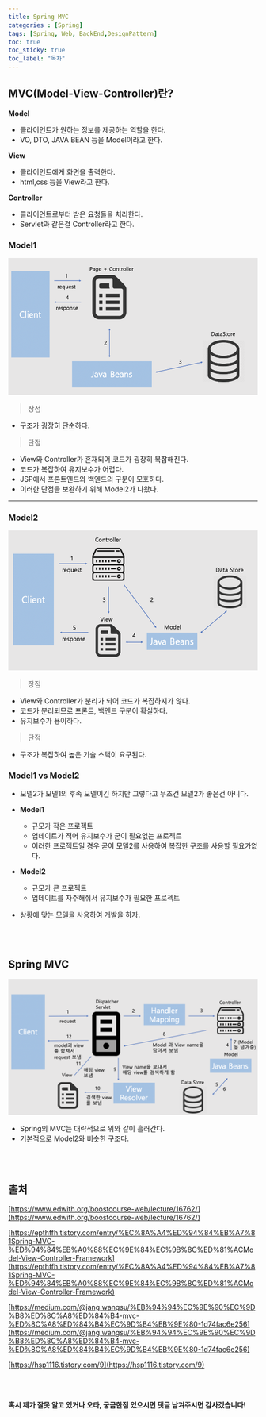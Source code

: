 ```yaml
---
title: Spring MVC
categories : [Spring]
tags: [Spring, Web, BackEnd,DesignPattern]
toc: true
toc_sticky: true
toc_label: "목차"
---
```



MVC(Model-View-Controller)란?
--

**Model**
- 클라이언트가 원하는 정보를 제공하는 역할을 한다.
- VO, DTO, JAVA BEAN 등을 Model이라고 한다.


**View**
- 클라이언트에게 화면을 출력한다.
- html,css 등을 View라고 한다.

**Controller**
- 클라이언트로부터 받은 요청들을 처리한다.
- Servlet과 같은걸 Controller라고 한다.



### Model1

![model1](/assets/img/back_end/2020_01_26/model1.png)

>장점

- 구조가 굉장히 단순하다.

>단점

- View와 Controller가 혼재되어 코드가 굉장히 복잡해진다.
- 코드가 복잡하여 유지보수가 어렵다.
- JSP에서 프론트엔드와 백엔드의 구분이 모호하다.
- 이러한 단점을 보완하기 위해 Model2가 나왔다.

<hr>


### Model2

![model2](/assets/img/back_end/2020_01_26/model2.png)

>장점

- View와 Controller가 분리가 되어 코드가 복잡하지가 않다.
- 코드가 분리되므로 프론트, 백엔드 구분이 확실하다.
- 유지보수가 용이하다.

>단점

- 구조가 복잡하여 높은 기술 스택이 요구된다.


### Model1 vs Model2

- 모델2가 모델1의 후속 모델이긴 하지만 그렇다고 무조건 모델2가 좋은건 아니다.

- **Model1**
  - 규모가 작은 프로젝트
  - 업데이트가 적어 유지보수가 굳이 필요없는 프로젝트
  - 이러한 프로젝트일 경우 굳이 모델2를 사용하여 복잡한 구조를 사용할 필요가없다.

- **Model2**
  - 규모가 큰 프로젝트
  - 업데이트를 자주해줘서 유지보수가 필요한 프로젝트


- 상황에 맞는 모델을 사용하여 개발을 하자.





<br><br>


Spring MVC
--

![springmvc](/assets/img/back_end/2020_01_26/springmvc.png)

- Spring의 MVC는 대략적으로 위와 같이 흘러간다.
- 기본적으로 Model2와 비슷한 구조다.

<br><br>


출처
--

[https://www.edwith.org/boostcourse-web/lecture/16762/](https://www.edwith.org/boostcourse-web/lecture/16762/)

[https://epthffh.tistory.com/entry/%EC%8A%A4%ED%94%84%EB%A7%81Spring-MVC-%ED%94%84%EB%A0%88%EC%9E%84%EC%9B%8C%ED%81%ACModel-View-Controller-Framework](https://epthffh.tistory.com/entry/%EC%8A%A4%ED%94%84%EB%A7%81Spring-MVC-%ED%94%84%EB%A0%88%EC%9E%84%EC%9B%8C%ED%81%ACModel-View-Controller-Framework)

[https://medium.com/@jang.wangsu/%EB%94%94%EC%9E%90%EC%9D%B8%ED%8C%A8%ED%84%B4-mvc-%ED%8C%A8%ED%84%B4%EC%9D%B4%EB%9E%80-1d74fac6e256](https://medium.com/@jang.wangsu/%EB%94%94%EC%9E%90%EC%9D%B8%ED%8C%A8%ED%84%B4-mvc-%ED%8C%A8%ED%84%B4%EC%9D%B4%EB%9E%80-1d74fac6e256)

[https://hsp1116.tistory.com/9](https://hsp1116.tistory.com/9)


<br><br>



**혹시 제가 잘못 알고 있거나 오타, 궁금한점 있으시면 댓글 남겨주시면 감사겠습니다!**
